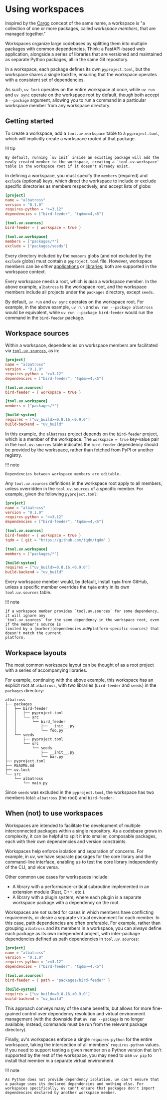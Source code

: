 # Using workspaces

Inspired by the [Cargo](https://doc.rust-lang.org/cargo/reference/workspaces.html) concept of the
same name, a workspace is "a collection of one or more packages, called _workspace members_, that
are managed together."

Workspaces organize large codebases by splitting them into multiple packages with common
dependencies. Think: a FastAPI-based web application, alongside a series of libraries that are
versioned and maintained as separate Python packages, all in the same Git repository.

In a workspace, each package defines its own `pyproject.toml`, but the workspace shares a single
lockfile, ensuring that the workspace operates with a consistent set of dependencies.

As such, `uv lock` operates on the entire workspace at once, while `uv run` and `uv sync` operate on
the workspace root by default, though both accept a `--package` argument, allowing you to run a
command in a particular workspace member from any workspace directory.

## Getting started

To create a workspace, add a `tool.uv.workspace` table to a `pyproject.toml`, which will implicitly
create a workspace rooted at that package.

!!! tip

    By default, running `uv init` inside an existing package will add the newly created member to the workspace, creating a `tool.uv.workspace` table in the workspace root if it doesn't already exist.

In defining a workspace, you must specify the `members` (required) and `exclude` (optional) keys,
which direct the workspace to include or exclude specific directories as members respectively, and
accept lists of globs:

```toml title="pyproject.toml"
[project]
name = "albatross"
version = "0.1.0"
requires-python = ">=3.12"
dependencies = ["bird-feeder", "tqdm>=4,<5"]

[tool.uv.sources]
bird-feeder = { workspace = true }

[tool.uv.workspace]
members = ["packages/*"]
exclude = ["packages/seeds"]
```

Every directory included by the `members` globs (and not excluded by the `exclude` globs) must
contain a `pyproject.toml` file. However, workspace members can be _either_
[applications](./init.md#applications) or [libraries](./init.md#libraries); both are supported in
the workspace context.

Every workspace needs a root, which is _also_ a workspace member. In the above example, `albatross`
is the workspace root, and the workspace members include all projects under the `packages`
directory, except `seeds`.

By default, `uv run` and `uv sync` operates on the workspace root. For example, in the above
example, `uv run` and `uv run --package albatross` would be equivalent, while
`uv run --package bird-feeder` would run the command in the `bird-feeder` package.

## Workspace sources

Within a workspace, dependencies on workspace members are facilitated via
[`tool.uv.sources`](./dependencies.md), as in:

```toml title="pyproject.toml"
[project]
name = "albatross"
version = "0.1.0"
requires-python = ">=3.12"
dependencies = ["bird-feeder", "tqdm>=4,<5"]

[tool.uv.sources]
bird-feeder = { workspace = true }

[tool.uv.workspace]
members = ["packages/*"]

[build-system]
requires = ["uv_build>=0.8.16,<0.9.0"]
build-backend = "uv_build"
```

In this example, the `albatross` project depends on the `bird-feeder` project, which is a member of
the workspace. The `workspace = true` key-value pair in the `tool.uv.sources` table indicates the
`bird-feeder` dependency should be provided by the workspace, rather than fetched from PyPI or
another registry.

!!! note

    Dependencies between workspace members are editable.

Any `tool.uv.sources` definitions in the workspace root apply to all members, unless overridden in
the `tool.uv.sources` of a specific member. For example, given the following `pyproject.toml`:

```toml title="pyproject.toml"
[project]
name = "albatross"
version = "0.1.0"
requires-python = ">=3.12"
dependencies = ["bird-feeder", "tqdm>=4,<5"]

[tool.uv.sources]
bird-feeder = { workspace = true }
tqdm = { git = "https://github.com/tqdm/tqdm" }

[tool.uv.workspace]
members = ["packages/*"]

[build-system]
requires = ["uv_build>=0.8.16,<0.9.0"]
build-backend = "uv_build"
```

Every workspace member would, by default, install `tqdm` from GitHub, unless a specific member
overrides the `tqdm` entry in its own `tool.uv.sources` table.

!!! note

    If a workspace member provides `tool.uv.sources` for some dependency, it will ignore any
    `tool.uv.sources` for the same dependency in the workspace root, even if the member's source is
    limited by a [marker](dependencies.md#platform-specific-sources) that doesn't match the current
    platform.

## Workspace layouts

The most common workspace layout can be thought of as a root project with a series of accompanying
libraries.

For example, continuing with the above example, this workspace has an explicit root at `albatross`,
with two libraries (`bird-feeder` and `seeds`) in the `packages` directory:

```text
albatross
├── packages
│   ├── bird-feeder
│   │   ├── pyproject.toml
│   │   └── src
│   │       └── bird_feeder
│   │           ├── __init__.py
│   │           └── foo.py
│   └── seeds
│       ├── pyproject.toml
│       └── src
│           └── seeds
│               ├── __init__.py
│               └── bar.py
├── pyproject.toml
├── README.md
├── uv.lock
└── src
    └── albatross
        └── main.py
```

Since `seeds` was excluded in the `pyproject.toml`, the workspace has two members total: `albatross`
(the root) and `bird-feeder`.

## When (not) to use workspaces

Workspaces are intended to facilitate the development of multiple interconnected packages within a
single repository. As a codebase grows in complexity, it can be helpful to split it into smaller,
composable packages, each with their own dependencies and version constraints.

Workspaces help enforce isolation and separation of concerns. For example, in uv, we have separate
packages for the core library and the command-line interface, enabling us to test the core library
independently of the CLI, and vice versa.

Other common use cases for workspaces include:

- A library with a performance-critical subroutine implemented in an extension module (Rust, C++,
  etc.).
- A library with a plugin system, where each plugin is a separate workspace package with a
  dependency on the root.

Workspaces are _not_ suited for cases in which members have conflicting requirements, or desire a
separate virtual environment for each member. In this case, path dependencies are often preferable.
For example, rather than grouping `albatross` and its members in a workspace, you can always define
each package as its own independent project, with inter-package dependencies defined as path
dependencies in `tool.uv.sources`:

```toml title="pyproject.toml"
[project]
name = "albatross"
version = "0.1.0"
requires-python = ">=3.12"
dependencies = ["bird-feeder", "tqdm>=4,<5"]

[tool.uv.sources]
bird-feeder = { path = "packages/bird-feeder" }

[build-system]
requires = ["uv_build>=0.8.16,<0.9.0"]
build-backend = "uv_build"
```

This approach conveys many of the same benefits, but allows for more fine-grained control over
dependency resolution and virtual environment management (with the downside that `uv run --package`
is no longer available; instead, commands must be run from the relevant package directory).

Finally, uv's workspaces enforce a single `requires-python` for the entire workspace, taking the
intersection of all members' `requires-python` values. If you need to support testing a given member
on a Python version that isn't supported by the rest of the workspace, you may need to use `uv pip`
to install that member in a separate virtual environment.

!!! note

    As Python does not provide dependency isolation, uv can't ensure that a package uses its declared dependencies and nothing else. For workspaces specifically, uv can't ensure that packages don't import dependencies declared by another workspace member.
